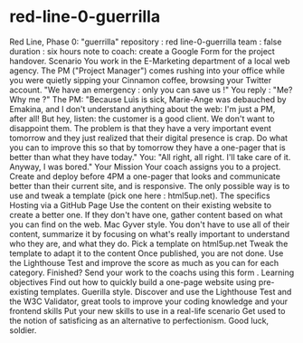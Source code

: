 # red-line-0-guerrilla
Red Line, Phase 0: "guerrilla" repository : red line-0-guerrilla team : false duration : six hours note to coach: create a Google Form for the project handover. Scenario You work in the E-Marketing department of a local web agency. The PM ("Project Manager") comes rushing into your office while you were quietly sipping your Cinnamon coffee, browsing your Twitter account.  "We have an emergency : only you can save us !"  You reply :  "Me? Why me ?"  The PM:  "Because Luìs is sick, Marie-Ange was debauched by Emakina, and I don't understand anything about the web: I'm just a PM, after all! But hey, listen: the customer is a good client. We don't want to disappoint them. The problem is that they have a very important event tomorrow and they just realized that their digital presence is crap. Do what you can to improve this so that by tomorrow they have a one-pager that is better than what they have today."  You:  "All right, all right. I'll take care of it. Anyway, I was bored."  Your Mission Your coach assigns you to a project. Create and deploy before 4PM a one-pager that looks and communicate better than their current site, and is responsive. The only possible way is to use and tweak a template (pick one here : html5up.net).  The specifics Hosting via a GitHub Page Use the content on their existing website to create a better one. If they don't have one, gather content based on what you can find on the web. Mac Gyver style. You don't have to use all of their content, summarize it by focusing on what's really important to understand who they are, and what they do. Pick a template on html5up.net Tweak the template to adapt it to the content Once published, you are not done. Use the Lighthouse Test and improve the score as much as you can for each category. Finished? Send your work to the coachs using this form . Learning objectives Find out how to quickly build a one-page website using pre-existing templates. Guerilla style. Discover and use the Lighthouse Test and the W3C Validator, great tools to improve your coding knowledge and your frontend skills Put your new skills to use in a real-life scenario Get used to the notion of satisficing as an alternative to perfectionism. Good luck, soldier.
